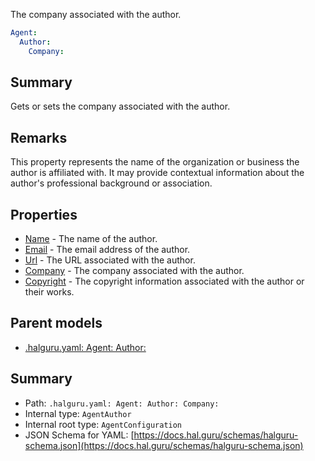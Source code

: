<!--
title: Company
description: The company associated with the author.
version: DEBUG
generated: true
date: 2025-04-09
node: This file is generated by the command-line program: `halguru manual --generate-docs`
-->


The company associated with the author.

```yaml
Agent:
  Author:
    Company:
```

## Summary

Gets or sets the company associated with the author.

## Remarks

This property represents the name of the organization or business the author is affiliated with. It may provide contextual information about the author's professional background or association.

## Properties

* [Name]((halguru)-agent-author-name.md) - The name of the author.
* [Email]((halguru)-agent-author-email.md) - The email address of the author.
* [Url]((halguru)-agent-author-url.md) - The URL associated with the author.
* [Company]((halguru)-agent-author-company.md) - The company associated with the author.
* [Copyright]((halguru)-agent-author-copyright.md) - The copyright information associated with the author or their works.

## Parent models

* [.halguru.yaml: Agent: Author:]((halguru)-agent-author.md)
## Summary

* Path: `.halguru.yaml: Agent: Author: Company:`
* Internal type: `AgentAuthor`
* Internal root type: `AgentConfiguration`
* JSON Schema for YAML: [https://docs.hal.guru/schemas/halguru-schema.json](https://docs.hal.guru/schemas/halguru-schema.json)
